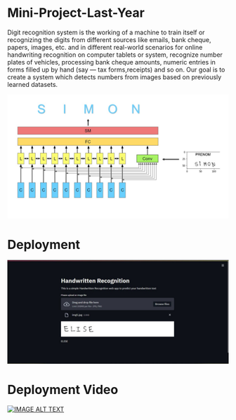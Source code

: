 # Mini-Project-Last-Year

Digit recognition system is the working of a machine to train itself or recognizing
the digits from different sources like emails, bank cheque, papers, images, etc. and in
different real-world scenarios for online handwriting recognition on computer tablets
or system, recognize number plates of vehicles, processing bank cheque amounts,
numeric entries in forms filled up by hand (say — tax forms,receipts) and so on. Our
goal is to create a system which detects numbers from images based on previously
learned datasets.

![Model Architecture](https://github.com/rushidarge/Mini-Project-Last-Year/blob/main/Images/Presentation1.jpg?raw=true)



# Deployment
![Model Architecture](https://github.com/rushidarge/Mini-Project-Last-Year/blob/main/Images/Deployment%20screenshot.jpeg?raw=true)


# Deployment Video
[![IMAGE ALT TEXT](https://yt-embed.herokuapp.com/embed?v=6Ribl5aAGcg)](http://www.youtube.com/watch?v=6Ribl5aAGcg "Handwriting Recognition AI")
